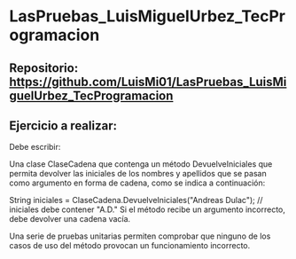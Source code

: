 # LasPruebas_LuisMiguelUrbez_TecProgramacion

## Repositorio: https://github.com/LuisMi01/LasPruebas_LuisMiguelUrbez_TecProgramacion

## Ejercicio a realizar:
Debe escribir:

Una clase ClaseCadena que contenga un método DevuelveIniciales que permita devolver las iniciales de los nombres y apellidos que se pasan como argumento en forma de cadena, como se indica a continuación:

String iniciales = ClaseCadena.DevuelveIniciales("Andreas Dulac"); 
// iniciales debe contener "A.D." 
Si el método recibe un argumento incorrecto, debe devolver una cadena vacía.

Una serie de pruebas unitarias permiten comprobar que ninguno de los casos de uso del método provocan un funcionamiento incorrecto.

